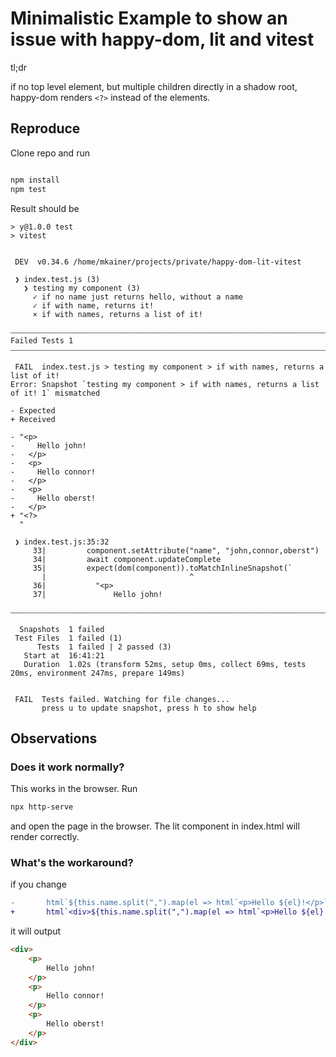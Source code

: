 # Minimalistic Example to show an issue with happy-dom, lit and vitest

tl;dr

if no top level element, but multiple children directly in a shadow root, 
happy-dom renders `<?>` instead of the elements.

## Reproduce

Clone repo and run

```sh

npm install
npm test

```

Result should be 

```
> y@1.0.0 test
> vitest


 DEV  v0.34.6 /home/mkainer/projects/private/happy-dom-lit-vitest

 ❯ index.test.js (3)
   ❯ testing my component (3)
     ✓ if no name just returns hello, without a name
     ✓ if with name, returns it!
     × if with names, returns a list of it!

⎯⎯⎯⎯⎯⎯⎯⎯⎯⎯⎯⎯⎯⎯⎯⎯⎯⎯⎯⎯⎯⎯⎯⎯⎯⎯⎯⎯⎯⎯⎯⎯⎯⎯⎯⎯⎯⎯⎯⎯⎯⎯⎯⎯⎯⎯⎯⎯⎯⎯⎯⎯⎯⎯⎯⎯⎯⎯⎯⎯⎯⎯⎯⎯⎯⎯⎯⎯⎯⎯⎯⎯⎯⎯⎯⎯⎯⎯⎯⎯⎯⎯⎯⎯⎯⎯⎯⎯⎯⎯⎯⎯⎯⎯⎯⎯⎯⎯⎯ Failed Tests 1 ⎯⎯⎯⎯⎯⎯⎯⎯⎯⎯⎯⎯⎯⎯⎯⎯⎯⎯⎯⎯⎯⎯⎯⎯⎯⎯⎯⎯⎯⎯⎯⎯⎯⎯⎯⎯⎯⎯⎯⎯⎯⎯⎯⎯⎯⎯⎯⎯⎯⎯⎯⎯⎯⎯⎯⎯⎯⎯⎯⎯⎯⎯⎯⎯⎯⎯⎯⎯⎯⎯⎯⎯⎯⎯⎯⎯⎯⎯⎯⎯⎯⎯⎯⎯⎯⎯⎯⎯⎯⎯⎯⎯⎯⎯⎯⎯⎯⎯⎯⎯

 FAIL  index.test.js > testing my component > if with names, returns a list of it!
Error: Snapshot `testing my component > if with names, returns a list of it! 1` mismatched

- Expected
+ Received

- "<p>
-     Hello john!
-   </p>
-   <p>
-     Hello connor!
-   </p>
-   <p>
-     Hello oberst!
-   </p>
+ "<?>
  "

 ❯ index.test.js:35:32
     33|         component.setAttribute("name", "john,connor,oberst")
     34|         await component.updateComplete
     35|         expect(dom(component)).toMatchInlineSnapshot(`
       |                                ^
     36|           "<p>
     37|               Hello john!

⎯⎯⎯⎯⎯⎯⎯⎯⎯⎯⎯⎯⎯⎯⎯⎯⎯⎯⎯⎯⎯⎯⎯⎯⎯⎯⎯⎯⎯⎯⎯⎯⎯⎯⎯⎯⎯⎯⎯⎯⎯⎯⎯⎯⎯⎯⎯⎯⎯⎯⎯⎯⎯⎯⎯⎯⎯⎯⎯⎯⎯⎯⎯⎯⎯⎯⎯⎯⎯⎯⎯⎯⎯⎯⎯⎯⎯⎯⎯⎯⎯⎯⎯⎯⎯⎯⎯⎯⎯⎯⎯⎯⎯⎯⎯⎯⎯⎯⎯⎯⎯⎯⎯⎯⎯⎯⎯⎯⎯⎯⎯⎯⎯⎯⎯⎯⎯⎯⎯⎯⎯⎯⎯⎯⎯⎯⎯⎯⎯⎯⎯⎯⎯⎯⎯⎯⎯⎯⎯⎯⎯⎯⎯⎯⎯⎯⎯⎯⎯⎯⎯⎯⎯⎯⎯⎯⎯⎯⎯⎯⎯⎯⎯⎯⎯⎯⎯⎯⎯⎯⎯⎯⎯⎯⎯⎯⎯⎯⎯⎯⎯⎯⎯⎯⎯⎯⎯⎯⎯⎯⎯⎯⎯⎯⎯⎯⎯⎯⎯⎯⎯⎯⎯⎯⎯⎯⎯⎯⎯[1/1]⎯

  Snapshots  1 failed
 Test Files  1 failed (1)
      Tests  1 failed | 2 passed (3)
   Start at  16:41:21
   Duration  1.02s (transform 52ms, setup 0ms, collect 69ms, tests 20ms, environment 247ms, prepare 149ms)


 FAIL  Tests failed. Watching for file changes...
       press u to update snapshot, press h to show help
```

## Observations

### Does it work normally?

This works in the browser. Run 

```sh
npx http-serve
```

and open the page in the browser. The lit component in index.html will render correctly.

### What's the workaround?

if you change 

```diff
-       html`${this.name.split(",").map(el => html`<p>Hello ${el}!</p>`)}`
+       html`<div>${this.name.split(",").map(el => html`<p>Hello ${el}!</p>`)}</div>`
```

it will output 

```html
<div>
    <p>
        Hello john!
    </p>
    <p>
        Hello connor!
    </p>
    <p>
        Hello oberst!
    </p>
</div>
```
